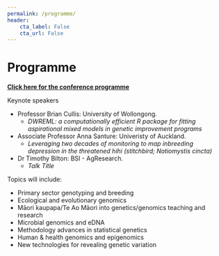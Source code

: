 ```yaml
---
permalink: /programme/
header:
    cta_label: False
    cta_url: False
---
```


<span></span>

# Programme

[**Click here for the conference programme**](https://github.com/MapNet2023/Mapnet2023.github.io/blob/main/assets/MapNet23_booklet.pdf)

Keynote speakers<br/>
- Professor Brian Cullis: University of Wollongong.
    - _DWREML: a computationally efficient R package for fitting aspirational mixed models in genetic improvement programs_ 
- Associate Professor Anna Santure: Univeristy of Auckland.
    - _Leveraging two decades of monitoring to map inbreeding depression in the threatened hihi (stitchbird; _Notiomystis cincta_)_ 
- Dr Timothy Bilton: BSI - AgResearch.
    - _Talk Title_

Topics will include:
- Primary sector genotyping and breeding
- Ecological and evolutionary genomics
- Māori kaupapa/Te Ao Māori into genetics/genomics teaching and research
- Microbial genomics and eDNA
- Methodology advances in statistical genetics
- Human & health genomics and epigenomics
- New technologies for revealing genetic variation

<!-- Email your abstract to: <mapnet2019@vuw.ac.nz> -->

<!-- Please send each abstract in a separate file and let us know which of the sessions you would like to present in. -->

<!-- Programme organising committee: -->

<!-- The conference dinner will be at [The Backbencher Gastropub](http://www.backbencher.co.nz/) located at [34 Molesworth Street in Thorndon](https://goo.gl/maps/remHhKdHvp9sqDaDA) on the evening of Monday 18 November. The dinner is limited to 75 tickets and costs $45pp. Please get in quick with your MapNet2019 registeration if you would like to secure a seat for that event.-->


